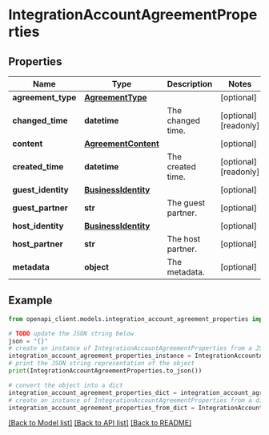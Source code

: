 # IntegrationAccountAgreementProperties


## Properties

Name | Type | Description | Notes
------------ | ------------- | ------------- | -------------
**agreement_type** | [**AgreementType**](AgreementType.md) |  | [optional] 
**changed_time** | **datetime** | The changed time. | [optional] [readonly] 
**content** | [**AgreementContent**](AgreementContent.md) |  | [optional] 
**created_time** | **datetime** | The created time. | [optional] [readonly] 
**guest_identity** | [**BusinessIdentity**](BusinessIdentity.md) |  | [optional] 
**guest_partner** | **str** | The guest partner. | [optional] 
**host_identity** | [**BusinessIdentity**](BusinessIdentity.md) |  | [optional] 
**host_partner** | **str** | The host partner. | [optional] 
**metadata** | **object** | The metadata. | [optional] 

## Example

```python
from openapi_client.models.integration_account_agreement_properties import IntegrationAccountAgreementProperties

# TODO update the JSON string below
json = "{}"
# create an instance of IntegrationAccountAgreementProperties from a JSON string
integration_account_agreement_properties_instance = IntegrationAccountAgreementProperties.from_json(json)
# print the JSON string representation of the object
print(IntegrationAccountAgreementProperties.to_json())

# convert the object into a dict
integration_account_agreement_properties_dict = integration_account_agreement_properties_instance.to_dict()
# create an instance of IntegrationAccountAgreementProperties from a dict
integration_account_agreement_properties_from_dict = IntegrationAccountAgreementProperties.from_dict(integration_account_agreement_properties_dict)
```
[[Back to Model list]](../README.md#documentation-for-models) [[Back to API list]](../README.md#documentation-for-api-endpoints) [[Back to README]](../README.md)


